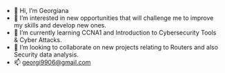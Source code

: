- 👋 Hi, I’m Georgiana
- 👀 I’m interested in new opportunities that will challenge me to improve my skills and develop new ones.
- 🌱 I’m currently learning CCNA1 and Introduction to Cybersecurity Tools & Cyber Attacks.
- 💞️ I’m looking to collaborate on new projects relating to Routers and also Security data analysis.
- 📫 georgi9906@gmail.com

<!---
georgi9906/georgi9906 is a ✨ special ✨ repository because its `README.md` (this file) appears on your GitHub profile.
You can click the Preview link to take a look at your changes.
--->
